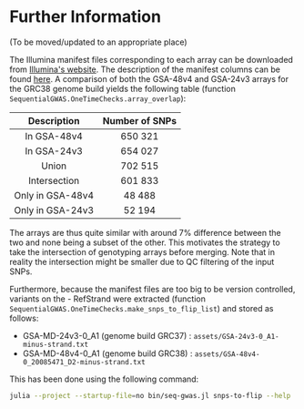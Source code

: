 # Further Information

(To be moved/updated to an appropriate place)

The Illumina manifest files corresponding to each array can be downloaded from [Illumina's website](https://emea.support.illumina.com/array/array_kits/infinium-global-screening-array/downloads.html). The description of the manifest columns can be found [here](https://knowledge.illumina.com/microarray/general/microarray-general-reference_material-list/000001565). A comparison of both the GSA-48v4 and GSA-24v3 arrays for the GRC38 genome build yields the following table (function `SequentialGWAS.OneTimeChecks.array_overlap`): 

| Description | Number of SNPs |
| :---: | :---: |
| In GSA-48v4 | 650 321 |
| In GSA-24v3 | 654 027 |
| Union | 702 515 |
| Intersection | 601 833 |
| Only in GSA-48v4 | 48 488 |
| Only in GSA-24v3 | 52 194 |

The arrays are thus quite similar with around 7% difference between the two and none being a subset of the other. This motivates the strategy to take the intersection of genotyping arrays before merging. Note that in reality the intersection might be smaller due to QC filtering of the input SNPs.

Furthermore, because the manifest files are too big to be version controlled, variants on the - RefStrand were extracted (function `SequentialGWAS.OneTimeChecks.make_snps_to_flip_list`) and stored as follows:
- GSA-MD-24v3-0_A1 (genome build GRC37) : `assets/GSA-24v3-0_A1-minus-strand.txt`
- GSA-MD-48v4-0_A1 (genome build GRC38) : `assets/GSA-48v4-0_20085471_D2-minus-strand.txt`

This has been done using the following command:

```bash
julia --project --startup-file=no bin/seq-gwas.jl snps-to-flip --help
```